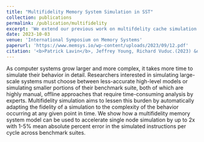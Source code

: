 ```yaml
---
title: "Multifidelity Memory System Simulation in SST"
collection: publications
permalink: /publication/multifidelity
excerpt: 'We extend our previous work on multifdelity cache simulation and create a framework for an entire multifidelity memory system.'
date: 2023-10-03
venue: 'International Symposium on Memory Systems'
paperurl: 'https://www.memsys.io/wp-content/uploads/2023/09/12.pdf'
citation: '<b>Patrick Lavin</b>, Jeffrey Young, Richard Vuduc.(2023) &quot;Multifidelity Memory System Simulation in SST.&quot; <i>MEMSYS.</i>'
---
```

As computer systems grow larger and more complex, it takes more
time to simulate their behavior in detail. Researchers interested in
simulating large-scale systems must choose between less-accurate
high-level models or simulating smaller portions of their benchmark suite, both of which are highly manual, offline approaches
that require time-consuming analysis by experts. Multifidelity simulation aims to lessen this burden by automatically adapting the
fidelity of a simulation to the complexity of the behavior occurring
at any given point in time. We show how a multifidelity memory
system model can be used to accelerate single node simulation by
up to 2x with 1-5% mean absolute percent error in the simulated
instructions per cycle across benchmark suites.
